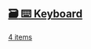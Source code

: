 ## [🗃️<!-- --> <!-- -->⌨️ Keyboard](/react-native-keyboard-controller/pr-preview/pr-1043/docs/api/hooks/keyboard/use-keyboard-animation.md)

[4 items](/react-native-keyboard-controller/pr-preview/pr-1043/docs/api/hooks/keyboard/use-keyboard-animation.md)
